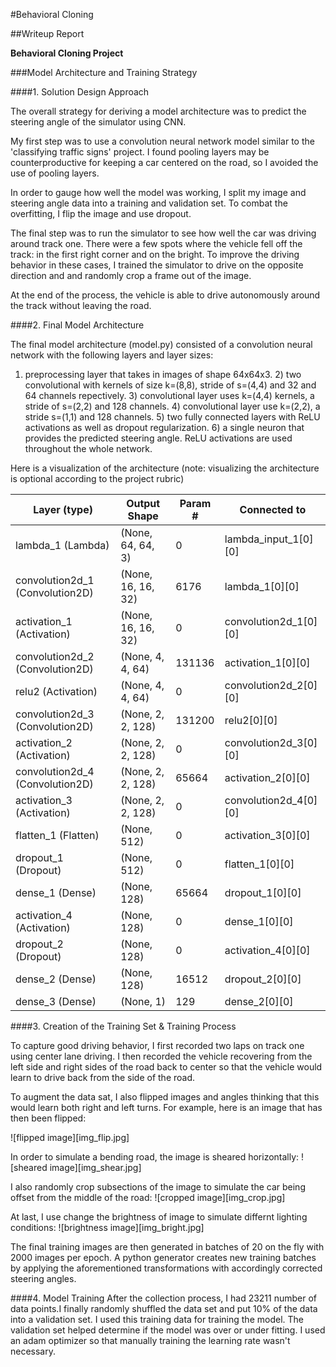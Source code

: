 #Behavioral Cloning

##Writeup Report

**Behavioral Cloning Project**

###Model Architecture and Training Strategy

####1. Solution Design Approach

The overall strategy for deriving a model architecture was to predict the steering angle of the simulator using CNN.

My first step was to use a convolution neural network model similar to the 'classifying traffic signs' project. I found pooling layers may be counterproductive for keeping a car centered on the road, so I avoided the use of pooling layers.

In order to gauge how well the model was working, I split my image and steering angle data into a training and validation set. To combat the overfitting, I flip the image and use dropout.

The final step was to run the simulator to see how well the car was driving around track one. There were a few spots where the vehicle fell off the track: in the first right corner and on the bright. To improve the driving behavior in these cases, I trained the simulator to drive on the opposite direction and and randomly crop a frame out of the image.

At the end of the process, the vehicle is able to drive autonomously around the track without leaving the road.

####2. Final Model Architecture

The final model architecture (model.py) consisted of a convolution neural network with the following layers and layer sizes:
1) preprocessing layer that takes in images of shape 64x64x3. 2) two convolutional with kernels of size k=(8,8), stride of s=(4,4) and 32 and 64 channels repectively. 3) convolutional layer uses k=(4,4) kernels, a stride of s=(2,2) and 128 channels. 4) convolutional layer use k=(2,2), a stride s=(1,1) and 128 channels. 5) two fully connected layers with ReLU activations as well as dropout regularization. 6) a single neuron that provides the predicted steering angle. ReLU activations are used throughout the whole network.  

Here is a visualization of the architecture (note: visualizing the architecture is optional according to the project rubric)

| Layer (type)                    | Output Shape      |    Param #   |  Connected to                     
|---------------------------------|-------------------|--------------|------------------------- 
| lambda_1 (Lambda)               | (None, 64, 64, 3) |    0          | lambda_input_1[0][0]             
| convolution2d_1 (Convolution2D) | (None, 16, 16, 32)  |  6176        | lambda_1[0][0]                   
| activation_1 (Activation)     |   (None, 16, 16, 32)   | 0           | convolution2d_1[0][0]            
| convolution2d_2 (Convolution2D) |  (None, 4, 4, 64)     | 131136    |  activation_1[0][0]               
| relu2 (Activation)              | (None, 4, 4, 64)     | 0          | convolution2d_2[0][0]            
| convolution2d_3 (Convolution2D) | (None, 2, 2, 128)    | 131200     | relu2[0][0]                      
| activation_2 (Activation)       | (None, 2, 2, 128)    | 0          | convolution2d_3[0][0]            
| convolution2d_4 (Convolution2D) | (None, 2, 2, 128)    | 65664      | activation_2[0][0]               
| activation_3 (Activation)       | (None, 2, 2, 128)    | 0          | convolution2d_4[0][0]            
| flatten_1 (Flatten)          |    (None, 512)          | 0          | activation_3[0][0]               
| dropout_1 (Dropout)           |   (None, 512)          | 0          | flatten_1[0][0]                  
| dense_1 (Dense)                |  (None, 128)          | 65664      | dropout_1[0][0]                  
| activation_4 (Activation)       | (None, 128)         |  0          | dense_1[0][0]                    
| dropout_2 (Dropout)             | (None, 128)        |   0          | activation_4[0][0]               
| dense_2 (Dense)                |  (None, 128)       |    16512      | dropout_2[0][0]                  
| dense_3 (Dense)                |  (None, 1)        |     129        | dense_2[0][0]       

####3. Creation of the Training Set & Training Process

To capture good driving behavior, I first recorded two laps on track one using center lane driving. I then recorded the vehicle recovering from the left side and right sides of the road back to center so that the vehicle would learn to drive back from the side of the road. 

To augment the data sat, I also flipped images and angles thinking that this would learn both right and left turns. For example, here is an image that has then been flipped:

![flipped image][img_flip.jpg]

In order to simulate a bending road, the image is sheared horizontally:
![sheared image][img_shear.jpg]

I also randomly crop subsections of the image to simulate the car being offset from the middle of the road:
![cropped image][img_crop.jpg]

At last, I use change the brightness of image to simulate differnt lighting conditions:
![brightness image][img_bright.jpg]

The final training images are then generated in batches of 20 on the fly with 2000 images per epoch. A python generator creates new training batches by applying the aforementioned transformations with accordingly corrected steering angles. 

####4. Model Training
After the collection process, I had 23211 number of data points.I finally randomly shuffled the data set and put 10% of the data into a validation set. I used this training data for training the model. The validation set helped determine if the model was over or under fitting. I used an adam optimizer so that manually training the learning rate wasn't necessary.
